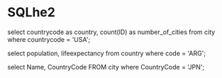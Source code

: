 # SQLhe2
select countrycode as country, count(ID) as number_of_cities from city where countrycode = 'USA';

select population, lifeexpectancy from country where code = 'ARG';

 select Name, CountryCode FROM city where CountryCode = 'JPN';
